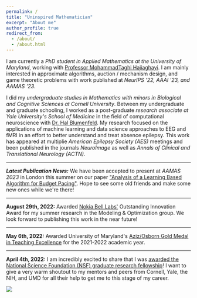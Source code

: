 ```yaml
---
permalink: /
title: "Uninspired Mathematician"
excerpt: "About me"
author_profile: true
redirect_from: 
  - /about/
  - /about.html
---
```


I am currently a *PhD student in Applied Mathematics at the University of Maryland*, working with [Professor MohammadTaghi Hajiaghayi](http://www.cs.umd.edu/~hajiagha/). I am mainly interested in approximate algorithms, auction / mechanism design, and game theoretic problems with work published at *NeurIPS '22, AAAI '23, and AAMAS '23*.

I did my *undergraduate studies in Mathematics with minors in Biological and Cognitive Sciences at Cornell University*. Between my undergraduate and graduate schooling, I worked as a post-graduate *research associate at Yale University's School of Medicine* in the field of 
computational neuroscience with [Dr. Hal Blumenfeld](https://medicine.yale.edu/profile/hal_blumenfeld/). My research focused on the applications of machine learning and data science approaches to EEG and fMRI in an effort to better understand and treat absence epilepsy. This work has appeared at multiplie *American Epilepsy Society (AES)* meetings and been published in the journals *NeuroImage* as well as *Annals of Clinical and Translational Neurology (ACTN)*.

---

***Latest Publication News:*** We have been accepted to present at *AAMAS 2023* in London this summer on our paper ["Analysis of a Learning Based Algorithm for Budget Pacing"](https://arxiv.org/abs/2205.13330). Hope to see some old friends and make some new ones while we're there!

---

**August 29th, 2022:** Awarded [Nokia Bell Labs'](https://www.bell-labs.com/#gref) Outstanding Innovation Award for my summer research in the Modeling & Optimization group. We look forward to publishing this work in the near future!

---

**May 6th, 2022:** Awarded University of Maryland's [Aziz/Osborn Gold Medal in Teaching Excellence](https://www-math.umd.edu/graduate/current-students/graduate-student-awards/80-math/graduate/568-graduate-student-teaching-award.html) for the 2021-2022 academic year. 

---

**April 4th, 2022:** I am incredibly excited to share that I was [awarded the National Science Foundation (NSF) graduate research fellowship](https://cmns.umd.edu/news-events/features/4914)! I want to give a very warm shoutout to my mentors and peers from Cornell, Yale, the NIH, and UMD for all their help to get me to this stage of my career.

![](https://media.giphy.com/media/Rpg08oZ3MzkdOWjm8c/giphy.gif)
